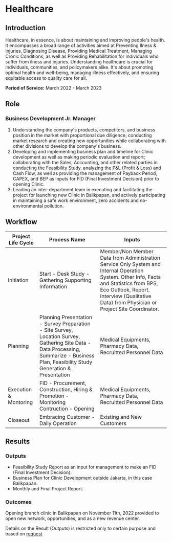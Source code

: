 # Healthcare

## Introduction
Healthcare, in essence, is about maintaining and improving people's health. It encompasses a broad range of activities aimed at Preventing Ilness & Injuries, Diagnosing Disease, Providing Medical Treatment, Managing Cronic Conditions, as well as Providing Rehabilitation for individuals who suffer from ilness and injuries. Understanding healthcare is crucial for individuals, communities, and policymakers alike. It's about promoting optimal health and well-being, managing illness effectively, and ensuring equitable access to quality care for all.

**Period of Service:** March 2022 - March 2023

## Role
### Business Development Jr. Manager

1. Understanding the company's products, competitors, and business position in the market with proportional due diligence; conducting market research and creating new opportunities while collaborating with other divisions to develop the company's business.
2. Developing and implementing business plan and timeline for Clinic development as well as making periodic  evaluation and report; collaborating with the Sales, Accounting, and other related parties in conducting the  Feasibility Study, analyzing the P&L (Profit & Loss) and Cash Flow, as well as providing the management of  Payback Period, CAPEX, and BEP as inputs for FID (Final Investment Decision) prior to opening Clinic.
3. Leading an inter-department team in executing and facilitating the project for launching new Clinic in Balikpapan, and actively participating in maintaining a safe work environment, zero accidents and no-environmental pollution.

## Workflow

| **Project Life Cycle** | **Process Name** | **Inputs** |
| ------ | ------ | ------ |
| Initiation | Start - Desk Study - Gathering Supporting Information | Member/Non Member Data from Administration Service Only System and Internal Operation System. Other Info, Facts and Statistics from BPS, Eco Outlook, Report. Interview (Qualitative Data) from Physician or Project Site Coordinator. | 
| Planning | Planning Presentation - Survey Preparation - Site Survey, Location Survey, Gathering Site Data - Data Processing, Summarize - Business Plan, Feasibility Study Generation & Presentation | Medical Equipments, Pharmacy Data, Recruitted Personnel Data |
| Execution & Montoring | FID - Procurement, Construction, Hiring & Promotion - Monitoring Contruction - Opening | Medical Equipments, Pharmacy Data, Recruitted Personnel Data |
| Closeout | Embracing Customer - Daily Operation | Existing and New Customers |


## Results
### Outputs
- Feasibility Study Report as an input for management to make an FID (Final Investment Decision).
- Business Plan for Clinic Development outside Jakarta, in this case Balikpapan.
- Monthly and Final Project Report.

### Outcomes
Opening branch clinic in Balikpapan on November 11th, 2022 provided to open new network, opportunities, and as a new revenue center.

Details on the Result (Outputs) is restricted only to certain purpose and based on [request](mailto:tri.wgani@gmail.com)
